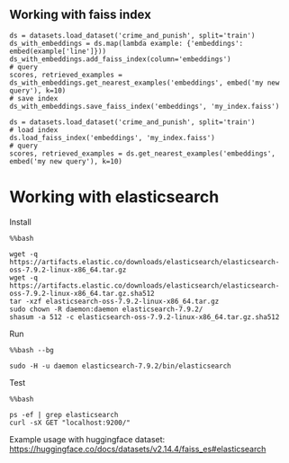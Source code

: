 
## Working with faiss index

```
ds = datasets.load_dataset('crime_and_punish', split='train')
ds_with_embeddings = ds.map(lambda example: {'embeddings': embed(example['line']}))
ds_with_embeddings.add_faiss_index(column='embeddings')
# query
scores, retrieved_examples = ds_with_embeddings.get_nearest_examples('embeddings', embed('my new query'), k=10)
# save index
ds_with_embeddings.save_faiss_index('embeddings', 'my_index.faiss')

ds = datasets.load_dataset('crime_and_punish', split='train')
# load index
ds.load_faiss_index('embeddings', 'my_index.faiss')
# query
scores, retrieved_examples = ds.get_nearest_examples('embeddings', embed('my new query'), k=10)
```

# Working with elasticsearch


Install

```
%%bash

wget -q https://artifacts.elastic.co/downloads/elasticsearch/elasticsearch-oss-7.9.2-linux-x86_64.tar.gz
wget -q https://artifacts.elastic.co/downloads/elasticsearch/elasticsearch-oss-7.9.2-linux-x86_64.tar.gz.sha512
tar -xzf elasticsearch-oss-7.9.2-linux-x86_64.tar.gz
sudo chown -R daemon:daemon elasticsearch-7.9.2/
shasum -a 512 -c elasticsearch-oss-7.9.2-linux-x86_64.tar.gz.sha512 
```

Run
```
%%bash --bg

sudo -H -u daemon elasticsearch-7.9.2/bin/elasticsearch
```

Test
```
%%bash

ps -ef | grep elasticsearch
curl -sX GET "localhost:9200/"
```

Example usage with huggingface dataset: https://huggingface.co/docs/datasets/v2.14.4/faiss_es#elasticsearch
